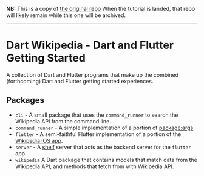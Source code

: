 **NB:** This is a copy of [the original repo](https://github.com/ericwindmill/dart_wikipedia)
When the tutorial is landed, that repo will likely remain while this one will be archived.

---

# Dart Wikipedia - Dart and Flutter Getting Started

A collection of Dart and Flutter programs that make up the combined (forthcoming) Dart and Flutter getting started experiences.

## Packages

- `cli` - A small package that uses the `command_runner` to search the Wikipedia API from the command line.
- `command_runner` - A simple implementation of a portion of [package:args](https://pub.dev/packages/args)
- `flutter` - A semi-faithful Flutter implementation of a portion of the [Wikipedia iOS app](https://apps.apple.com/us/app/wikipedia/id324715238).
- `server` - A [shelf]() server that acts as the backend server for the `flutter` app.
- `wikipedia` A Dart package that contains models that match data from the Wikipedia API, and methods that fetch from with Wikipedia API.
